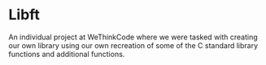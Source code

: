 # Libft
An individual project at WeThinkCode where we were tasked with creating our own library using our own recreation of some of the C standard library functions and additional functions.

